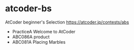 # atcoder-bs
AtCoder beginner's Selection https://atcoder.jp/contests/abs

- PracticeA Welcome to AtCoder
- ABC086A product
- ABC081A Placing Marbles
